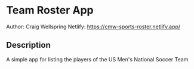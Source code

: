 # Team Roster App
Author: Craig Wellspring
Netlify: https://cmw-sports-roster.netlify.app/

## Description
A simple app for listing the players of the US Men's National Soccer Team